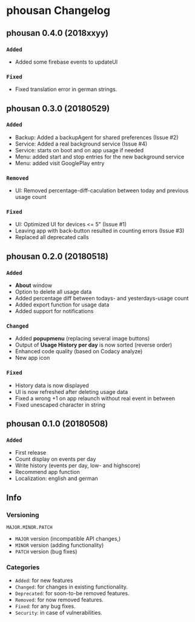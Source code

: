 # phousan Changelog

## phousan 0.4.0 (2018xxyy)
### ```Added```
* Added some firebase events to updateUI

### ```Fixed```
* Fixed translation error in german strings.



## phousan 0.3.0 (20180529)
### ```Added```
* Backup: Added a backupAgent for shared preferences (Issue #2)
* Service: Added a real background service (Issue #4)
* Service: starts on boot and on app usage if needed
* Menu: added start and stop entries for the new background service
* Menu: added visit GooglePlay entry

### ```Removed```
* UI: Removed percentage-diff-caculation between today and previous usage count

### ```Fixed```
* UI: Optimized UI for devices <= 5" (Issue #1)
* Leaving app with back-button resulted in counting errors (Issue #3)
* Replaced all deprecated calls



## phousan 0.2.0 (20180518)
### ```Added```
* __About__ window
* Option to delete all usage data
* Added percentage diff between todays- and yesterdays-usage count
* Added export function for usage data
* Added support for notifications

### ```Changed```
* Added __popupmenu__ (replacing several image buttons)
* Output of __Usage History per day__ is now sorted (reverse order)
* Enhanced code quality (based on Codacy analyze)
* New app icon

### ```Fixed```
* History data is now displayed
* UI is now refreshed after deleting usage data
* Fixed a wrong +1 on app relaunch without real event in between
* Fixed unescaped character in string



## phousan 0.1.0 (20180508)
### ```Added```
* First release
* Count display on events per day
* Write history (events per day, low- and highscore)
* Recommend app function
* Localization: english and german



## Info
### Versioning

```
MAJOR.MINOR.PATCH
```

* ```MAJOR``` version (incompatible API changes,)
* ```MINOR``` version (adding functionality)
* ```PATCH``` version (bug fixes)


### Categories
* ```Added```: for new features
* ```Changed```: for changes in existing functionality.
* ```Deprecated```: for soon-to-be removed features.
* ```Removed```: for now removed features.
* ```Fixed```: for any bug fixes.
* ```Security```: in case of vulnerabilities.

